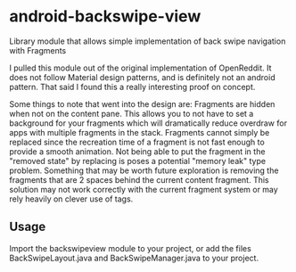 # android-backswipe-view
Library module that allows simple implementation of back swipe navigation with Fragments

I pulled this module out of the original implementation of OpenReddit.  It does not follow Material design patterns, and is definitely not an android pattern.  That said I found this a really interesting proof on concept.  

Some things to note that went into the design are: 
  Fragments are hidden when not on the content pane. This allows you to not have to set a background for your fragments which will dramatically reduce overdraw for apps with multiple fragments in the stack.
  Fragments cannot simply be replaced since the recreation time of a fragment is not fast enough to provide a smooth animation.  Not being able to put the fragment in the "removed state" by replacing is poses a potential "memory leak" type problem.  Something that may be worth future exploration is removing the fragments that are 2 spaces behind the current content fragment. This solution may not work correctly with the current fragment system or may rely heavily on clever use of tags.

## Usage

Import the backswipeview module to your project, or add the files BackSwipeLayout.java and BackSwipeManager.java to your project.

